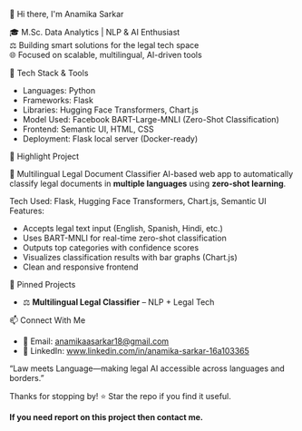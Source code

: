 👋 Hi there, I'm Anamika Sarkar

🎓 M.Sc. Data Analytics | NLP & AI Enthusiast  
⚖️ Building smart solutions for the legal tech space  
🌐 Focused on scalable, multilingual, AI-driven tools

🔧 Tech Stack & Tools

- Languages: Python  
- Frameworks: Flask  
- Libraries: Hugging Face Transformers, Chart.js  
- Model Used: Facebook BART-Large-MNLI (Zero-Shot Classification)  
- Frontend: Semantic UI, HTML, CSS  
- Deployment: Flask local server (Docker-ready)

🚀 Highlight Project

🧠 Multilingual Legal Document Classifier
AI-based web app to automatically classify legal documents in **multiple languages** using **zero-shot learning**.

Tech Used: Flask, Hugging Face Transformers, Chart.js, Semantic UI  
Features:
- Accepts legal text input (English, Spanish, Hindi, etc.)
- Uses BART-MNLI for real-time zero-shot classification
- Outputs top categories with confidence scores
- Visualizes classification results with bar graphs (Chart.js)
- Clean and responsive frontend


📌 Pinned Projects

- ⚖️ **Multilingual Legal Classifier** – NLP + Legal Tech  


 📫 Connect With Me

- 📧 Email: anamikaasarkar18@gmail.com
- 💼 LinkedIn: www.linkedin.com/in/anamika-sarkar-16a103365

 “Law meets Language—making legal AI accessible across languages and borders.”  

Thanks for stopping by! ⭐ Star the repo if you find it useful.

**If you need report on this project then contact me.**
